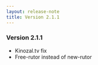 ```yaml
---
layout: release-note
title: Version 2.1.1
---
```

<div class="container">
<h3>Version 2.1.1</h3>
<ul>
  <li>Kinozal.tv fix</li>
  <li>Free-rutor instead of new-rutor</li>
</ul>
</div>
